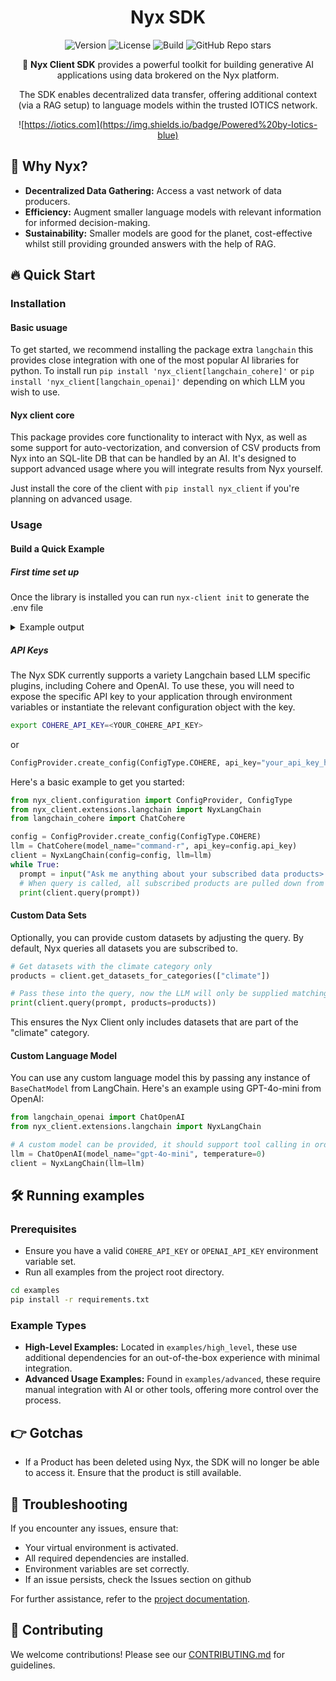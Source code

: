 <div align="center">

# Nyx SDK

![Version](https://img.shields.io/badge/version-0.0.9-blue)
![License](https://img.shields.io/badge/License-Apache%202.0-yellow.svg)
![Build](https://github.com/Iotic-Labs/nyx-sdk/actions/workflows/pr_check.yaml/badge.svg?branch=main)
![GitHub Repo stars](https://img.shields.io/github/stars/Iotic-Labs/nyx-sdk)


🌟 **Nyx Client SDK** provides a powerful toolkit for building generative AI applications using data brokered on the Nyx platform.

The SDK enables decentralized data transfer, offering additional context (via a RAG setup) to language models within the trusted IOTICS network.

![https://iotics.com](https://img.shields.io/badge/Powered%20by-Iotics-blue)
</div>

## 🤔 Why Nyx?

- **Decentralized Data Gathering:** Access a vast network of data producers.
- **Efficiency:** Augment smaller language models with relevant information for informed decision-making.
- **Sustainability:** Smaller models are good for the planet, cost-effective whilst still providing grounded answers with the help of RAG.

## 🔥 Quick Start

### Installation
#### Basic usuage
To get started, we recommend installing the package extra `langchain` this provides close integration with one of the
most popular AI libraries for python. To install run `pip install 'nyx_client[langchain_cohere]'` or `pip install 'nyx_client[langchain_openai]'`
depending on which LLM you wish to use.

#### Nyx client core
This package provides core functionality to interact with Nyx, as well as some support for auto-vectorization, and
conversion of CSV products from Nyx into an SQL-lite DB that can be handled by an AI. It's designed to support advanced usage
where you will integrate results from Nyx yourself.

Just install the core of the client with
`pip install nyx_client`
if you're planning on advanced usage.

### Usage

#### Build a Quick Example

##### First time set up
Once the library is installed you can run `nyx-client init` to generate the .env file

<details>
<summary>Example output</summary>

```commandline
#### Generated by utils.generate_config.py - do not edit manually
DID_USER_DID=did:iotics:iotDJ1ftN8LM6WUKZp1Zo8Ha1dkm8yyQvFAx
DID_AGENT_DID=did:iotics:iotZ7kSUpmAcAjdVzKKF4JUmC42tBPG7JRoQ
DID_AGENT_KEY_NAME="#agent-competent_hello"
DID_AGENT_NAME="#agent-competent_hello"
DID_AGENT_SECRET=54d1338492578c1d2c0cffb077f9242bd3824cbe0ce9f55e7b70ee38bcebdc9d
HOST_VERIFY_SSL=true # Set to false for development
####

NYX_URL=<ENTER URL>
NYX_USERNAME=<ENTER USERNAME>
NYX_EMAIL=<ENTER EMAIL>
NYX_PASSWORD=<ENTER PASSWORD>
```
</details>

##### API Keys

The Nyx SDK currently supports a variety Langchain based LLM specific plugins, including Cohere and OpenAI.
To use these, you will need to expose the specific API key to your application through environment variables or instantiate the relevant configuration object
with the key.

```bash
export COHERE_API_KEY=<YOUR_COHERE_API_KEY>
```
or
```python
ConfigProvider.create_config(ConfigType.COHERE, api_key="your_api_key_here")
```

Here's a basic example to get you started:

```python
from nyx_client.configuration import ConfigProvider, ConfigType
from nyx_client.extensions.langchain import NyxLangChain
from langchain_cohere import ChatCohere

config = ConfigProvider.create_config(ConfigType.COHERE)
llm = ChatCohere(model_name="command-r", api_key=config.api_key)
client = NyxLangChain(config=config, llm=llm)
while True:
  prompt = input("Ask me anything about your subscribed data products> ")
  # When query is called, all subscribed products are pulled down from Nyx and supplied to the LLM.
  print(client.query(prompt))
```

#### Custom Data Sets

Optionally, you can provide custom datasets by adjusting the query. By default, Nyx queries all datasets you are subscribed to.

```python
# Get datasets with the climate category only
products = client.get_datasets_for_categories(["climate"])

# Pass these into the query, now the LLM will only be supplied matching products
print(client.query(prompt, products=products))
```

This ensures the Nyx Client only includes datasets that are part of the "climate" category.

#### Custom Language Model

You can use any custom language model this by passing any instance of `BaseChatModel` from LangChain.
Here's an example using GPT-4o-mini from OpenAI:

```python
from langchain_openai import ChatOpenAI
from nyx_client.extensions.langchain import NyxLangChain

# A custom model can be provided, it should support tool calling in order to handle CSV files from NYX
llm = ChatOpenAI(model_name="gpt-4o-mini", temperature=0)
client = NyxLangChain(llm=llm)
```

## 🛠️ Running examples

### Prerequisites

- Ensure you have a valid `COHERE_API_KEY` or `OPENAI_API_KEY` environment variable set.
- Run all examples from the project root directory.

```bash
cd examples
pip install -r requirements.txt
```

### Example Types

- **High-Level Examples:** Located in `examples/high_level`, these use additional dependencies for an out-of-the-box experience with minimal integration.
- **Advanced Usage Examples:** Found in `examples/advanced`, these require manual integration with AI or other tools, offering more control over the process.

## 👉 Gotchas

- If a Product has been deleted using Nyx, the SDK will no longer be able to access it. Ensure that the product is still available.

## 🐞 Troubleshooting

If you encounter any issues, ensure that:

- Your virtual environment is activated.
- All required dependencies are installed.
- Environment variables are set correctly.
- If an issue persists, check the Issues section on github

For further assistance, refer to the [project documentation](https://github.com/Iotic-Labs/nyx-sdk/tree/main/docs).

## 🤝 Contributing

We welcome contributions! Please see our [CONTRIBUTING.md](https://github.com/Iotic-Labs/nyx-sdk/blob/main/CONTRIBUTING.md) for guidelines.
